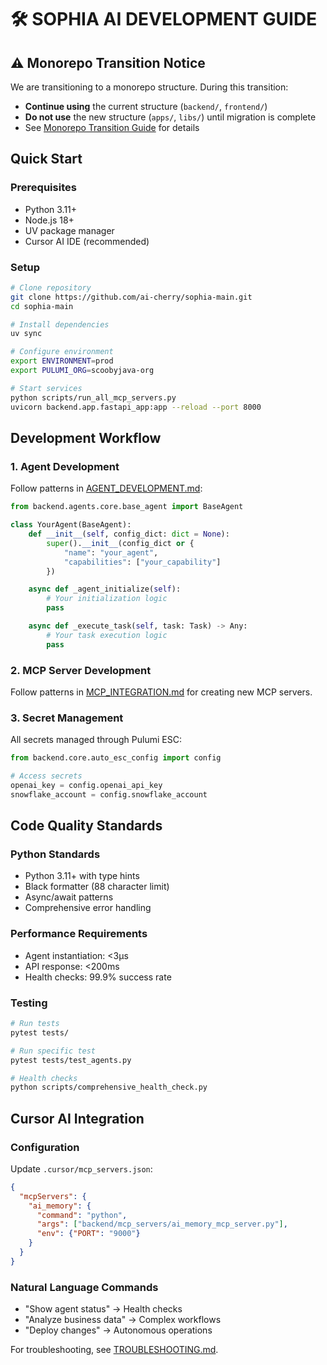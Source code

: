 # 🛠️ SOPHIA AI DEVELOPMENT GUIDE

## ⚠️ Monorepo Transition Notice

We are transitioning to a monorepo structure. During this transition:
- **Continue using** the current structure (`backend/`, `frontend/`)
- **Do not use** the new structure (`apps/`, `libs/`) until migration is complete
- See [Monorepo Transition Guide](docs/monorepo/MONOREPO_TRANSITION_GUIDE.md) for details

## Quick Start

### Prerequisites
- Python 3.11+
- Node.js 18+
- UV package manager
- Cursor AI IDE (recommended)

### Setup
```bash
# Clone repository
git clone https://github.com/ai-cherry/sophia-main.git
cd sophia-main

# Install dependencies
uv sync

# Configure environment
export ENVIRONMENT=prod
export PULUMI_ORG=scoobyjava-org

# Start services
python scripts/run_all_mcp_servers.py
uvicorn backend.app.fastapi_app:app --reload --port 8000
```

## Development Workflow

### 1. Agent Development
Follow patterns in [AGENT_DEVELOPMENT.md](AGENT_DEVELOPMENT.md):

```python
from backend.agents.core.base_agent import BaseAgent

class YourAgent(BaseAgent):
    def __init__(self, config_dict: dict = None):
        super().__init__(config_dict or {
            "name": "your_agent",
            "capabilities": ["your_capability"]
        })

    async def _agent_initialize(self):
        # Your initialization logic
        pass

    async def _execute_task(self, task: Task) -> Any:
        # Your task execution logic
        pass
```

### 2. MCP Server Development
Follow patterns in [MCP_INTEGRATION.md](MCP_INTEGRATION.md) for creating new MCP servers.

### 3. Secret Management
All secrets managed through Pulumi ESC:

```python
from backend.core.auto_esc_config import config

# Access secrets
openai_key = config.openai_api_key
snowflake_account = config.snowflake_account
```

## Code Quality Standards

### Python Standards
- Python 3.11+ with type hints
- Black formatter (88 character limit)
- Async/await patterns
- Comprehensive error handling

### Performance Requirements
- Agent instantiation: <3μs
- API response: <200ms
- Health checks: 99.9% success rate

### Testing
```bash
# Run tests
pytest tests/

# Run specific test
pytest tests/test_agents.py

# Health checks
python scripts/comprehensive_health_check.py
```

## Cursor AI Integration

### Configuration
Update `.cursor/mcp_servers.json`:
```json
{
  "mcpServers": {
    "ai_memory": {
      "command": "python",
      "args": ["backend/mcp_servers/ai_memory_mcp_server.py"],
      "env": {"PORT": "9000"}
    }
  }
}
```

### Natural Language Commands
- "Show agent status" → Health checks
- "Analyze business data" → Complex workflows
- "Deploy changes" → Autonomous operations

For troubleshooting, see [TROUBLESHOOTING.md](TROUBLESHOOTING.md).
